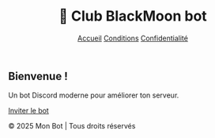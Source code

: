 <!DOCTYPE html>
<html lang="fr">
<head>
  <meta charset="UTF-8">
  <meta name="viewport" content="width=device-width, initial-scale=1.0">
  <title>Mon Bot Discord</title>
  <link rel="stylesheet" href="assets/style.css">
</head>
<body>
  <header>
    <h1>🤖 Club BlackMoon bot</h1>
    <nav>
      <a href="index.html">Accueil</a>
      <a href="tos.html">Conditions</a>
      <a href="privacy.html">Confidentialité</a>
    </nav>
  </header>

  <main>
    <h2>Bienvenue !</h2>
    <p>Un bot Discord moderne pour améliorer ton serveur.</p>
    <a href="4bb3b1e47312a8db72431562dd467935f56c0c9a26f6b903d15aec00255dfa9b" class="button">Inviter le bot</a>
  </main>

  <footer>
    <p>&copy; 2025 Mon Bot | Tous droits réservés</p>
  </footer>
</body>
</html>
